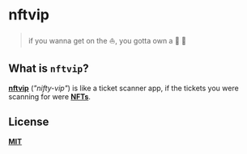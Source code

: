 # nftvip

> if you wanna get on the ⛵, you gotta own a 🍌 🦍

## What is `nftvip`?

[**nftvip**](https://github.com/PlugWorld/nftvip/) (_"nifty-vip"_) is like a ticket scanner app, if the tickets you were scanning for were [**NFTs**](https://en.wikipedia.org/wiki/Non-fungible_token).

## License
[**MIT**](./LICENSE)
